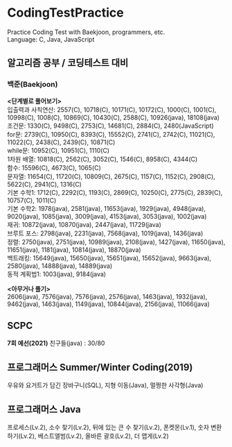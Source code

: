 # CodingTestPractice  
Practice Coding Test with Baekjoon, programmers, etc.  
Language: C, Java, JavaScript  
  
## 알고리즘 공부 / 코딩테스트 대비  
### 백준(Baekjoon)  
**<단계별로 풀어보기>**  
입출력과 사칙연산: 2557(C), 10718(C), 10171(C), 10172(C), 1000(C), 1001(C), 10998(C), 1008(C), 10869(C), 10430(C), 2588(C), 10926(java), 18108(java)  
조건문: 1330(C), 9498(C), 2753(C), 14681(C), 2884(C), 2480(JavaScript)  
for문: 2739(C), 10950(C), 8393(C), 15552(C), 2741(C), 2742(C), 11021(C), 11022(C), 2438(C), 2439(C), 10871(C)  
while문: 10952(C), 10951(C), 1110(C)  
1차원 배열: 10818(C), 2562(C), 3052(C), 1546(C), 8958(C), 4344(C)  
함수: 15596(C), 4673(C), 1065(C)  
문자열: 11654(C), 11720(C), 10809(C), 2675(C), 1157(C), 1152(C), 2908(C), 5622(C), 2941(C), 1316(C)  
기본 수학1: 1712(C), 2292(C), 1193(C), 2869(C), 10250(C), 2775(C), 2839(C), 10757(C), 1011(C)  
기본 수학2: 1978(java), 2581(java), 11653(java), 1929(java), 4948(java), 9020(java), 1085(java), 3009(java), 4153(java), 3053(java), 1002(java)  
재귀: 10872(java), 10870(java), 2447(java), 11729(java)  
브루트 포스: 2798(java), 2231(java), 7568(java), 1019(java), 1436(java)  
정렬: 2750(java), 2751(java), 10989(java), 2108(java), 1427(java), 11650(java), 11651(java), 1181(java), 10814(java), 18870(java)  
백트래킹: 15649(java), 15650(java), 15651(java), 15652(java), 9663(java), 2580(java), 14888(java), 14889(java)  
동적 계획법1: 1003(java), 9184(java)  
  
**<아무거나 풀기>**  
2606(java), 7576(java), 7576(java), 2576(java), 1463(java), 1932(java), 9462(java), 1463(java), 1149(java), 10844(java), 2156(java), 11066(java)  
  
## SCPC
**7회 예선(2021)**
친구들(java) : 30/80  
  
## 프로그래머스 Summer/Winter Coding(2019)
우유와 요거트가 담긴 장바구니(SQL), 지형 이동(Java), 멀쩡한 사각형(Java)  
  
## 프로그래머스 Java
프로세스(Lv.2), 소수 찾기(Lv.2), 뒤에 있는 큰 수 찾기(Lv.2), 폰켓몬(Lv.1), 숫자 변환하기(Lv.2), 베스트앨범(Lv.2), 올바른 괄호(Lv.2), 더 맵게(Lv.2)
